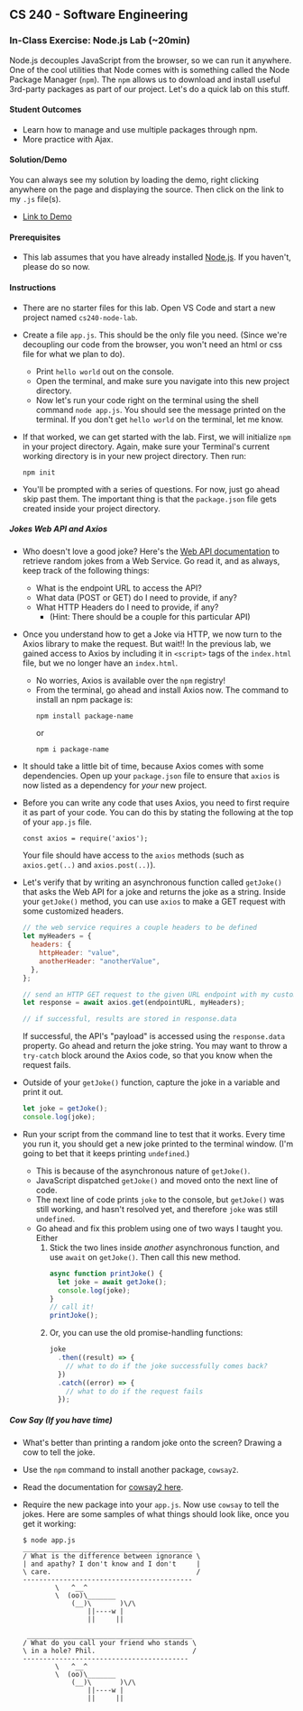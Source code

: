 ## CS 240 - Software Engineering

### In-Class Exercise: Node.js Lab (~20min)

Node.js decouples JavaScript from the browser, so we can run it anywhere. One of the cool utilities that Node comes with is something called the Node Package Manager (`npm`). The `npm` allows us to download and install useful 3rd-party packages as part of our project. Let's do a quick lab on this stuff.

#### Student Outcomes

- Learn how to manage and use multiple packages through npm.
- More practice with Ajax.

#### Solution/Demo

You can always see my solution by loading the demo, right clicking anywhere on the page and displaying the source. Then click on the link to my `.js` file(s).

- [Link to Demo](demo/)

#### Prerequisites

- This lab assumes that you have already installed [Node.js](https://nodejs.org/en/download/). If you haven't, please do so now.

#### Instructions

- There are no starter files for this lab. Open VS Code and start a new project named `cs240-node-lab`.

- Create a file `app.js`. This should be the only file you need. (Since we're decoupling our code from the browser, you won't need an html or css file for what we plan to do).

  - Print `hello world` out on the console.
  - Open the terminal, and make sure you navigate into this new project directory.
  - Now let's run your code right on the terminal using the shell command `node app.js`. You should see the message printed on the terminal. If you don't get `hello world` on the terminal, let me know.

- If that worked, we can get started with the lab. First, we will initialize `npm` in your project directory. Again, make sure your Terminal's current working directory is in your new project directory. Then run:

  ```
  npm init
  ```

- You'll be prompted with a series of questions. For now, just go ahead skip past them. The important thing is that the `package.json` file gets created inside your project directory.

##### Jokes Web API and Axios

- Who doesn't love a good joke? Here's the [Web API documentation](https://icanhazdadjoke.com/api) to retrieve random jokes from a Web Service. Go read it, and as always, keep track of the following things:

  - What is the endpoint URL to access the API?
  - What data (POST or GET) do I need to provide, if any?
  - What HTTP Headers do I need to provide, if any?
    - (Hint: There should be a couple for this particular API)

- Once you understand how to get a Joke via HTTP, we now turn to the Axios library to make the request. But wait!! In the previous lab, we gained access to Axios by including it in `<script>` tags of the `index.html` file, but we no longer have an `index.html`.

  - No worries, Axios is available over the `npm` registry!
  - From the terminal, go ahead and install Axios now. The command to install an npm package is:
    ```
    npm install package-name
    ```
    or
    ```
    npm i package-name
    ```

- It should take a little bit of time, because Axios comes with some dependencies. Open up your `package.json` file to ensure that `axios` is now listed as a dependency for _your_ new project.

- Before you can write any code that uses Axios, you need to first require it as part of your code. You can do this by stating the following at the top of your `app.js` file.

  ```
  const axios = require('axios');
  ```

  Your file should have access to the `axios` methods (such as `axios.get(..)` and `axios.post(..)`).

- Let's verify that by writing an asynchronous function called `getJoke()` that asks the Web API for a joke and returns the joke as a string. Inside your `getJoke()` method, you can use `axios` to make a GET request with some customized headers.

  ```js
  // the web service requires a couple headers to be defined
  let myHeaders = {
    headers: {
      httpHeader: "value",
      anotherHeader: "anotherValue",
    },
  };

  // send an HTTP GET request to the given URL endpoint with my customized headers
  let response = await axios.get(endpointURL, myHeaders);

  // if successful, results are stored in response.data
  ```

  If successful, the API's "payload" is accessed using the `response.data` property. Go ahead and return the joke string. You may want to throw a `try-catch` block around the Axios code, so that you know when the request fails.

- Outside of your `getJoke()` function, capture the joke in a variable and print it out.

  ```js
  let joke = getJoke();
  console.log(joke);
  ```

- Run your script from the command line to test that it works. Every time you run it, you should get a new joke printed to the terminal window. (I'm going to bet that it keeps printing `undefined`.)
  - This is because of the asynchronous nature of `getJoke()`.
  - JavaScript dispatched `getJoke()` and moved onto the next line of code.
  - The next line of code prints `joke` to the console, but `getJoke()` was still working, and hasn't resolved yet, and therefore `joke` was still `undefined`.
  - Go ahead and fix this problem using one of two ways I taught you. Either
    1. Stick the two lines inside _another_ asynchronous function, and use `await` on `getJoke()`. Then call this new method.
       ```js
       async function printJoke() {
         let joke = await getJoke();
         console.log(joke);
       }
       // call it!
       printJoke();
       ```
    2. Or, you can use the old promise-handling functions:
       ```js
       joke
         .then((result) => {
           // what to do if the joke successfully comes back?
         })
         .catch((error) => {
           // what to do if the request fails
         });
       ```

##### Cow Say (If you have time)

- What's better than printing a random joke onto the screen? Drawing a cow to tell the joke.

- Use the `npm` command to install another package, `cowsay2`.

- Read the documentation for [cowsay2 here](https://www.npmjs.com/package/cowsay2).

- Require the new package into your `app.js`. Now use `cowsay` to tell the jokes. Here are some samples of what things should look like, once you get it working:

  ```
  $ node app.js
  __________________________________________
  / What is the difference between ignorance \
  | and apathy? I don't know and I don't     |
  \ care.                                    /
  ------------------------------------------
          \   ^__^
          \  (oo)\_______
              (__)\       )\/\
                  ||----w |
                  ||     ||
  ```

  ```
   _________________________________________
  / What do you call your friend who stands \
  \ in a hole? Phil.                        /
  -----------------------------------------
          \   ^__^
          \  (oo)\_______
              (__)\       )\/\
                  ||----w |
                  ||     ||
  ```
